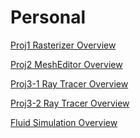 # Personal

<a href="http://htmlpreview.github.io/?https://github.com/victorthevong/Personal/blob/master/rasterizer_web/index.html" target="_blank">Proj1 Rasterizer Overview</a>

<a href="http://htmlpreview.github.io/?https://github.com/victorthevong/Personal/blob/master/meshEditor_web/index.html" target="_blank">Proj2 MeshEditor Overview</a>

<a href="http://htmlpreview.github.io/?https://github.com/victorthevong/Personal/blob/master/rayTracer_web/index.html" target="_blank">Proj3-1 Ray Tracer Overview</a>

<a href="http://htmlpreview.github.io/?https://github.com/victorthevong/Personal/blob/master/rayTracer_2_web/index.html" target="_blank">Proj3-2 Ray Tracer Overview</a>

<a href="http://htmlpreview.github.io/?https://github.com/victorthevong/Personal/blob/master/water_simulation/final_writeup/writeup.html" target="_blank">Fluid Simulation Overview</a>


